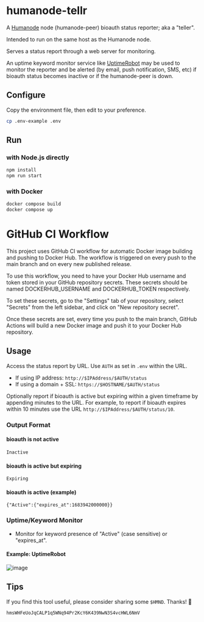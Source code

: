 # humanode-tellr

A [Humanode](https://humanode.io/) node (humanode-peer) bioauth status reporter;
aka a "teller".

Intended to run on the same host as the Humanode node.

Serves a status report through a web server for monitoring.

An uptime keyword monitor service like [UptimeRobot](https://uptimerobot.com/)
may be used to monitor the reporter and be alerted (by email, push notification,
SMS, etc) if bioauth status becomes inactive or if the humanode-peer is down.

## Configure

Copy the environment file, then edit to your preference.

```sh
cp .env-example .env
```

## Run

### with Node.js directly

```sh
npm install
npm run start
```

### with Docker

```sh
docker compose build
docker compose up
```

# GitHub CI Workflow

This project uses GitHub CI workflow for automatic Docker image building and pushing to Docker Hub. The workflow is triggered on every push to the main branch and on every new published release.

To use this workflow, you need to have your Docker Hub username and token stored in your GitHub repository secrets. These secrets should be named DOCKERHUB_USERNAME and DOCKERHUB_TOKEN respectively.

To set these secrets, go to the "Settings" tab of your repository, select "Secrets" from the left sidebar, and click on "New repository secret".

Once these secrets are set, every time you push to the main branch, GitHub Actions will build a new Docker image and push it to your Docker Hub repository.

## Usage

Access the status report by URL. Use `AUTH` as set in `.env` within the URL.

- If using IP address: `http://$IPAddress/$AUTH/status`
- If using a domain + SSL: `https://$HOSTNAME/$AUTH/status`

Optionally report if bioauth is active but expiring within a given timeframe by
appending minutes to the URL. For example, to report if bioauth expires within
10 minutes use the URL `http://$IPAddress/$AUTH/status/10`.

### Output Format

#### bioauth is not active

`Inactive`

#### bioauth is active but expiring

`Expiring`

#### bioauth is active (example)

`{"Active":{"expires_at":1683942000000}}`

### Uptime/Keyword Monitor

- Monitor for keyword presence of "Active" (case sensitive) or "expires_at".

#### Example: UptimeRobot

![image](https://user-images.githubusercontent.com/1435589/236365721-60161603-c0df-4659-bc00-6450f125a46a.png)

## Tips

If you find this tool useful, please consider sharing some `$HMND`. Thanks! 🚀

```txt
hmsWHFeUoJqCALP1q5WNq94Pr2KcY6K439NwN3S4vcHWL6NmV
```
